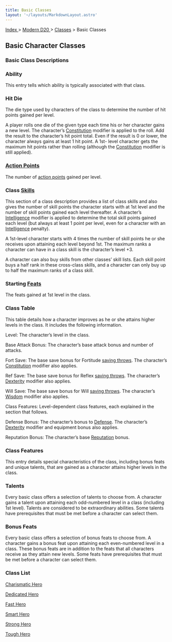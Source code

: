 ```yaml
---
title: Basic Classes
layout: '~/layouts/MarkdownLayout.astro'
---
```


[ Index ](/) > [ Modern D20 ](/modern.d20.srd) > [Classes](/modern.d20.srd/classes) > Basic Classes

## Basic Character Classes

### Basic Class Descriptions

### Ability

This entry tells which ability is typically associated with that class.

### Hit Die

The die type used by characters of the class to determine the number of hit
points gained per level.

A player rolls one die of the given type each time his or her character gains
a new level. The character’s
[Constitution](/modern.d20.srd/basics/ability.scores) modifier is applied to
the roll. Add the result to the character’s hit point total. Even if the
result is 0 or lower, the character always gains at least 1 hit point. A 1st-
level character gets the maximum hit points rather than rolling (although the
[Constitution](/modern.d20.srd/basics/ability.scores) modifier is still
applied).

### [Action Points](/modern.d20.srd/basics/action.points)

The number of [action points](/modern.d20.srd/basics/action.points) gained per
level.

### Class [Skills](/modern.d20.srd/skills)

This section of a class description provides a list of class skills and also
gives the number of skill points the character starts with at 1st level and
the number of skill points gained each level thereafter. A character’s
[Intelligence](/modern.d20.srd/basics/ability.scores) modifier is applied to
determine the total skill points gained each level (but always at least 1
point per level, even for a character with an
[Intelligence](/modern.d20.srd/basics/ability.scores) penalty).

A 1st-level character starts with 4 times the number of skill points he or she
receives upon attaining each level beyond 1st. The maximum ranks a character
can have in a class skill is the character’s level +3.

A character can also buy skills from other classes’ skill lists. Each skill
point buys a half rank in these cross-class skills, and a character can only
buy up to half the maximum ranks of a class skill.

### Starting [Feats](/modern.d20.srd/feats)

The feats gained at 1st level in the class.

### Class Table

This table details how a character improves as he or she attains higher levels
in the class. It includes the following information.

Level: The character’s level in the class.

Base Attack Bonus: The character’s base attack bonus and number of attacks.

Fort Save: The base save bonus for Fortitude [saving throws](/modern.d20.srd/basics/saving.throws). The character’s
[Constitution](/modern.d20.srd/basics/ability.scores) modifier also applies.

Ref Save: The base save bonus for Reflex [saving throws](/modern.d20.srd/basics/saving.throws). The character’s
[Dexterity](/modern.d20.srd/basics/ability.scores) modifier also applies.

Will Save: The base save bonus for Will [saving throws](/modern.d20.srd/basics/saving.throws). The character’s
[Wisdom](/modern.d20.srd/basics/ability.scores) modifier also applies.

Class Features: Level-dependent class features, each explained in the section
that follows.

Defense Bonus: The character’s bonus to
[Defense](/modern.d20.srd/combat/damage). The character’s
[Dexterity](/modern.d20.srd/basics/ability.scores) modifier and equipment
bonus also applies.

Reputation Bonus: The character’s base
[Reputation](/modern.d20.srd/reputation/index) bonus.

### Class Features

This entry details special characteristics of the class, including bonus feats
and unique talents, that are gained as a character attains higher levels in
the class.

### Talents

Every basic class offers a selection of talents to choose from. A character
gains a talent upon attaining each odd-numbered level in a class (including
1st level). Talents are considered to be extraordinary abilities. Some talents
have prerequisites that must be met before a character can select them.

### Bonus Feats

Every basic class offers a selection of bonus feats to choose from. A
character gains a bonus feat upon attaining each even-numbered level in a
class. These bonus feats are in addition to the feats that all characters
receive as they attain new levels. Some feats have prerequisites that must be
met before a character can select them.

### Class List

[Charismatic Hero](/modern.d20.srd/classes/basic/charismatic.hero)

[Dedicated Hero](/modern.d20.srd/classes/basic/dedicated.hero)

[Fast Hero](/modern.d20.srd/classes/basic/fast.hero)

[Smart Hero](/modern.d20.srd/classes/basic/smart.hero)

[Strong Hero](/modern.d20.srd/classes/basic/strong.hero)

[Tough Hero](/modern.d20.srd/classes/basic/tough.hero)

